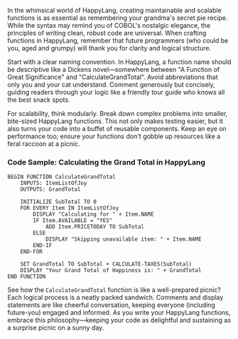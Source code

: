 In the whimsical world of HappyLang, creating maintainable and scalable functions is as essential as remembering your grandma's secret pie recipe. While the syntax may remind you of COBOL's nostalgic elegance, the principles of writing clean, robust code are universal. When crafting functions in HappyLang, remember that future programmers (who could be you, aged and grumpy) will thank you for clarity and logical structure.

Start with a clear naming convention. In HappyLang, a function name should be descriptive like a Dickens novel—somewhere between "A Function of Great Significance" and "CalculateGrandTotal". Avoid abbreviations that only you and your cat understand. Comment generously but concisely, guiding readers through your logic like a friendly tour guide who knows all the best snack spots.

For scalability, think modularly. Break down complex problems into smaller, bite-sized HappyLang functions. This not only makes testing easier, but it also turns your code into a buffet of reusable components. Keep an eye on performance too; ensure your functions don't gobble up resources like a feral raccoon at a picnic. 

### Code Sample: Calculating the Grand Total in HappyLang

```happy
BEGIN FUNCTION CalculateGrandTotal
    INPUTS: ItemListOfJoy
    OUTPUTS: GrandTotal
    
    INITIALIZE SubTotal TO 0
    FOR EVERY Item IN ItemListOfJoy
        DISPLAY "Calculating for " + Item.NAME
        IF Item.AVAILABLE = "YES"
            ADD Item.PRICETODAY TO SubTotal
        ELSE
            DISPLAY "Skipping unavailable item: " + Item.NAME
        END-IF
    END-FOR
    
    SET GrandTotal TO SubTotal + CALCULATE-TAXES(SubTotal)
    DISPLAY "Your Grand Total of Happiness is: " + GrandTotal
END FUNCTION
```

See how the `CalculateGrandTotal` function is like a well-prepared picnic? Each logical process is a neatly packed sandwich. Comments and display statements are like cheerful conversation, keeping everyone (including future-you) engaged and informed. As you write your HappyLang functions, embrace this philosophy—keeping your code as delightful and sustaining as a surprise picnic on a sunny day.